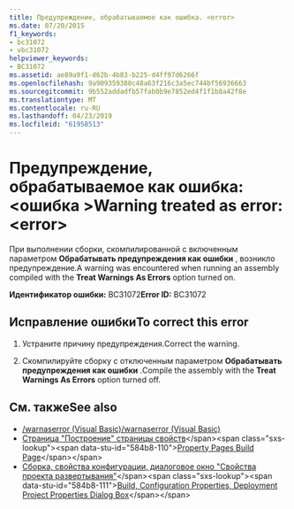 ```yaml
---
title: Предупреждение, обрабатываемое как ошибка. <error>
ms.date: 07/20/2015
f1_keywords:
- bc31072
- vbc31072
helpviewer_keywords:
- BC31072
ms.assetid: ae89a9f1-d62b-4b83-b225-d4ff97d6266f
ms.openlocfilehash: 9a909359380c48a63f216c3a5ec744bf56936663
ms.sourcegitcommit: 9b552addadfb57fab0b9e7852ed4f1f1b8a42f8e
ms.translationtype: MT
ms.contentlocale: ru-RU
ms.lasthandoff: 04/23/2019
ms.locfileid: "61958513"
---
```

# <a name="warning-treated-as-error-error"></a><span data-ttu-id="584b8-102">Предупреждение, обрабатываемое как ошибка: \<ошибка ></span><span class="sxs-lookup"><span data-stu-id="584b8-102">Warning treated as error: \<error></span></span>
<span data-ttu-id="584b8-103">При выполнении сборки, скомпилированной с включенным параметром **Обрабатывать предупреждения как ошибки** , возникло предупреждение.</span><span class="sxs-lookup"><span data-stu-id="584b8-103">A warning was encountered when running an assembly compiled with the **Treat Warnings As Errors** option turned on.</span></span>  
  
 <span data-ttu-id="584b8-104">**Идентификатор ошибки:** BC31072</span><span class="sxs-lookup"><span data-stu-id="584b8-104">**Error ID:** BC31072</span></span>  
  
## <a name="to-correct-this-error"></a><span data-ttu-id="584b8-105">Исправление ошибки</span><span class="sxs-lookup"><span data-stu-id="584b8-105">To correct this error</span></span>  
  
1. <span data-ttu-id="584b8-106">Устраните причину предупреждения.</span><span class="sxs-lookup"><span data-stu-id="584b8-106">Correct the warning.</span></span>  
  
2. <span data-ttu-id="584b8-107">Скомпилируйте сборку с отключенным параметром **Обрабатывать предупреждения как ошибки** .</span><span class="sxs-lookup"><span data-stu-id="584b8-107">Compile the assembly with the **Treat Warnings As Errors** option turned off.</span></span>  
  
## <a name="see-also"></a><span data-ttu-id="584b8-108">См. также</span><span class="sxs-lookup"><span data-stu-id="584b8-108">See also</span></span>

- [<span data-ttu-id="584b8-109">/warnaserror (Visual Basic)</span><span class="sxs-lookup"><span data-stu-id="584b8-109">/warnaserror (Visual Basic)</span></span>](../../visual-basic/reference/command-line-compiler/warnaserror.md)
- <span data-ttu-id="584b8-110">[Страница "Построение" страницы свойств](https://docs.microsoft.com/previous-versions/visualstudio/visual-studio-2010/zxbs6ywz(v=vs.100))</span><span class="sxs-lookup"><span data-stu-id="584b8-110">[Property Pages Build Page](https://docs.microsoft.com/previous-versions/visualstudio/visual-studio-2010/zxbs6ywz(v=vs.100))</span></span>
- <span data-ttu-id="584b8-111">[Сборка, свойства конфигурации, диалоговое окно "Свойства проекта развертывания"](https://docs.microsoft.com/previous-versions/visualstudio/visual-studio-2010/1befw7hy(v=vs.100))</span><span class="sxs-lookup"><span data-stu-id="584b8-111">[Build, Configuration Properties, Deployment Project Properties Dialog Box](https://docs.microsoft.com/previous-versions/visualstudio/visual-studio-2010/1befw7hy(v=vs.100))</span></span>

